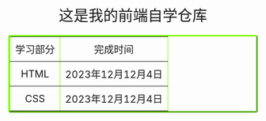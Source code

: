 <div style="text-align: center; font-size:30px">
    这是我的前端自学仓库
</div>


<table border="3" style="font-size: 20px; margin-left: auto; margin-right: auto; border-collapse: collapse; border-color: chartreuse; border-radius: 4px;">
    <tr>
        <td style="padding: 10px; text-align: center; border-radius: 10px;">学习部分</td>
        <td style="padding: 10px; text-align: center; border-radius: 10px;">完成时间</td>
    </tr>
    <tr>
        <td style="padding: 10px; text-align: center; border-radius: 10px;">HTML</td>
        <td style="padding: 10px; text-align: center; border-radius: 10px;">2023年12月12月4日</td>
    </tr>
    <tr>
        <td style="padding: 10px; text-align: center; border-radius: 10px;">CSS</td>
        <td style="padding: 10px; text-align: center; border-radius: 10px;">2023年12月12月4日</td>
    </tr>
</table>

